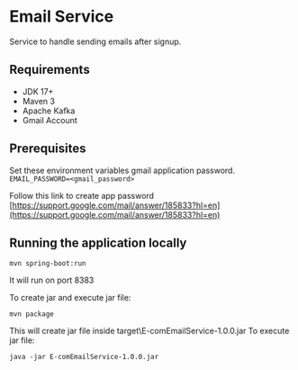 # **Email Service**
Service to handle sending emails after signup.

## **Requirements**
* JDK 17+
* Maven 3
* Apache Kafka
* Gmail Account

## **Prerequisites**
Set these environment variables gmail application password.
`EMAIL_PASSWORD=<gmail_password>`

Follow this link to create app password
[https://support.google.com/mail/answer/185833?hl=en](https://support.google.com/mail/answer/185833?hl=en)


## **Running the application locally**
`mvn spring-boot:run`

It will run on port 8383

To create jar and execute jar file:

`mvn package`

This will create jar file inside target\E-comEmailService-1.0.0.jar
To execute jar file:

`java -jar E-comEmailService-1.0.0.jar`
